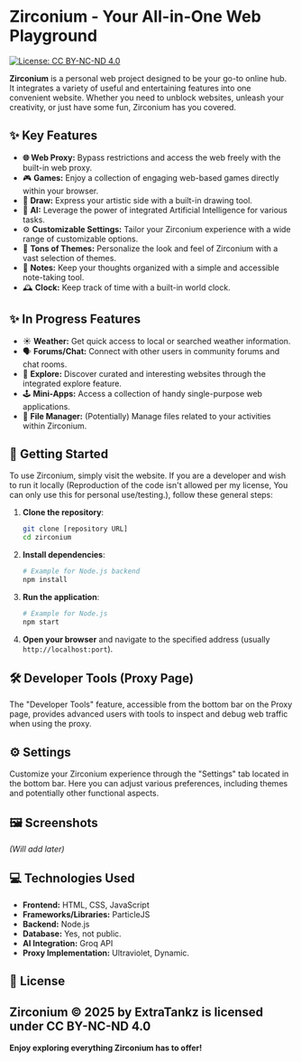 # Zirconium - Your All-in-One Web Playground

[![License: CC BY-NC-ND 4.0](https://img.shields.io/badge/License-CC_BY_NC_ND_4.0-yellow.svg)](https://opensource.org/licenses/MIT)

**Zirconium** is a personal web project designed to be your go-to online hub. It integrates a variety of useful and entertaining features into one convenient website. Whether you need to unblock websites, unleash your creativity, or just have some fun, Zirconium has you covered.

## ✨ Key Features

* **🌐 Web Proxy:** Bypass restrictions and access the web freely with the built-in web proxy.
* 🎮 **Games:** Enjoy a collection of engaging web-based games directly within your browser.
* 🎨 **Draw:** Express your artistic side with a built-in drawing tool.
* 🤖 **AI:** Leverage the power of integrated Artificial Intelligence for various tasks.
* ⚙️ **Customizable Settings:** Tailor your Zirconium experience with a wide range of customizable options.
* 🌈 **Tons of Themes:** Personalize the look and feel of Zirconium with a vast selection of themes.
* 📝 **Notes:** Keep your thoughts organized with a simple and accessible note-taking tool.
* 🕰️ **Clock:** Keep track of time with a built-in world clock.

## ✨ In Progress Features
* ☀️ **Weather:** Get quick access to local or searched weather information.
* 🗣️ **Forums/Chat:** Connect with other users in community forums and chat rooms.
* 🔭 **Explore:** Discover curated and interesting websites through the integrated explore feature.
* 🕹️ **Mini-Apps:** Access a collection of handy single-purpose web applications.
* 📂 **File Manager:** (Potentially) Manage files related to your activities within Zirconium.

## 🚀 Getting Started

To use Zirconium, simply visit the website. If you are a developer and wish to run it locally (Reproduction of the code isn't allowed per my license, You can only use this for personal use/testing.), follow these general steps:

1.  **Clone the repository**:
    ```bash
    git clone [repository URL]
    cd zirconium
    ```
2.  **Install dependencies**:
    ```bash
    # Example for Node.js backend
    npm install
    ```
3.  **Run the application**:
    ```bash
    # Example for Node.js
    npm start
    ```
4.  **Open your browser** and navigate to the specified address (usually `http://localhost:port`).

## 🛠️ Developer Tools (Proxy Page)

The "Developer Tools" feature, accessible from the bottom bar on the Proxy page, provides advanced users with tools to inspect and debug web traffic when using the proxy.

## ⚙️ Settings

Customize your Zirconium experience through the "Settings" tab located in the bottom bar. Here you can adjust various preferences, including themes and potentially other functional aspects.

## 🖼️ Screenshots

*(Will add later)*

## 💻 Technologies Used

* **Frontend:** HTML, CSS, JavaScript
* **Frameworks/Libraries:** ParticleJS
* **Backend:** Node.js
* **Database:** Yes, not public.
* **AI Integration:** Groq API
* **Proxy Implementation:** Ultraviolet, Dynamic.


## 📜 License

Zirconium © 2025 by ExtraTankz is licensed under CC BY-NC-ND 4.0 
---

**Enjoy exploring everything Zirconium has to offer!**
